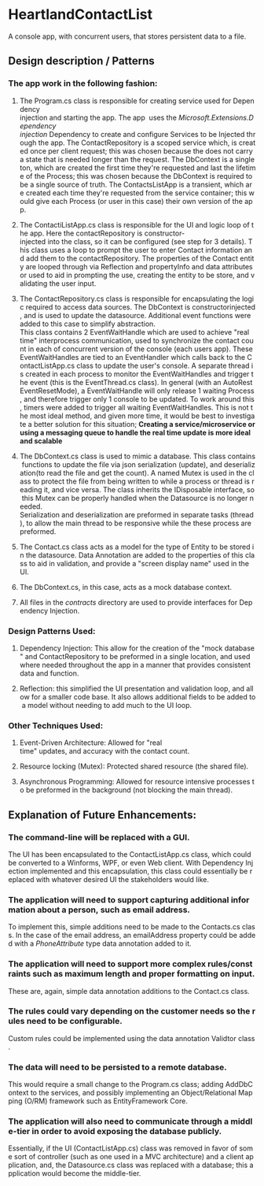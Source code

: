 # HeartlandContactList
A console app, with concurrent users, that stores persistent data to a file.

## Design description / Patterns
### The app work in the following fashion:
1. The Program.cs class is responsible for creating service used for Dependency injection and starting the app. The app  uses the *Microsoft.Extensions.Dependency injection* Dependency to create and configure Services to be Injected through the app. The ContactRepository is a scoped service which, is created once per client request; this was chosen because the does not carry a state that is needed longer than the request. The DbContext is a singleton, which are created the first time they're requested and last the lifetime of the Process; this was chosen because the DbContext is required to be a single source of truth. The ContactsListApp is a transient, which are created each time they're requested from the service container; this would give each Process (or user in this case) their own version of the app.

2. The ContactiListApp.cs class is responsible for the UI and logic loop of the app. Here the contactRepository is constructor-injected into the class, so it can be configured (see step for 3 details). This class uses a loop to prompt the user to enter Contact information and add them to the contactRepository. The properties of the Contact entity are looped through via Reflection and propertyInfo and data attributes or used to aid in prompting the use, creating the entity to be store, and validating the user input.

3. The ContactRepository.cs class is responsible for encapsulating the logic required to access data sources. The DbContext is constructorinjected, and is used to update the datasource. Additional event functions were added to this case to simplify abstraction. This class contains 2 EventWaitHandle which are used to achieve "real time" interprocess communication, used to synchronize the contact count in each of concurrent version of the console (each users app). These EventWaitHandles are tied to an EventHandler which calls back to the ContactListApp.cs class to update the user's console. A separate thread is created in each process to monitor the EventWaitHandles and trigger the event (this is the EventThread.cs class). In general (with an AutoRest EventResetMode), a EventWaitHandle will only release 1 waiting Process, and therefore trigger only 1 console to be updated. To work around this, timers were added to trigger all waiting EventWaitHandles. This is not the most ideal method, and given more time, it would be best to investigate a better solution for this situation; **Creating a service/microservice or using a messaging queue to handle the real time update is more ideal and scalable**

4. The DbContext.cs class is used to mimic a database. This class contains functions to update the file via json serialization (update), and deserialization(to read the file and get the count). A named Mutex is used in the class to protect the file from being written to while a process or thread is reading it, and vice versa. The class inherits the IDisposable interface, so this Mutex can be properly handled when the Datasource is no longer needed. Serialization and deserialization are preformed in separate tasks (thread), to allow the main thread to be responsive while the these process are preformed.

5. The Contact.cs class acts as a model for the type of Entity to be stored in the datasource. Data Annotation are added to the properties of this class to aid in validation, and provide a "screen display name" used in the UI.

6. The DbContext.cs, in this case, acts as a mock database context.

7. All files in the *contracts* directory are used to provide interfaces for Dependency Injection.

### Design Patterns Used:
1. Dependency Injection: This allow for the creation of the "mock database" and ContactRepository to be preformed in a single location, and used where needed throughout the app in a manner that provides consistent data and function.

2. Reflection: this simplified the UI presentation and validation loop, and allow for a smaller code base. It also allows additional fields to be added to a model without needing to add much to the UI loop.

### Other Techniques Used:
1. Event-Driven Architecture: Allowed for "real time" updates, and accuracy with the contact count.
 
2. Resource locking (Mutex): Protected shared resource (the shared file).

3. Asynchronous Programming: Allowed for resource intensive processes to be preformed in the background (not blocking the main thread).

## Explanation of Future Enhancements:
### The command-line will be replaced with a GUI.
The UI has been encapsulated to the ContactListApp.cs class, which could be converted to a Winforms, WPF, or even Web client. With Dependency Injection implemented and this encapsulation, this class could essentially be replaced with whatever desired UI the stakeholders would like.

### The application will need to support capturing additional information about a person, such as email address.
To implement this, simple additions need to be made to the Contacts.cs class. In the case of the email address, an emailAddress property could be added with a *PhoneAttribute* type data annotation added to it.

### The application will need to support more complex rules/constraints such as maximum length and proper formatting on input.
These are, again, simple data annotation additions to the Contact.cs class.

### The rules could vary depending on the customer needs so the rules need to be configurable.
Custom rules could be implemented using the data annotation Validtor class.

### The data will need to be persisted to a remote database.
This would require a small change to the Program.cs class; adding AddDbContext to the services, and possibly implementing an Object/Relational Mapping (O/RM) framework such as EntityFramework Core.

### The application will also need to communicate through a middle-tier in order to avoid exposing the database publicly.
Essentially, if the UI (ContactListApp.cs) class was removed in favor of some sort of controller (such as one used in a MVC architecture) and a client application, and, the Datasource.cs class was replaced with a database; this application would become the middle-tier.
